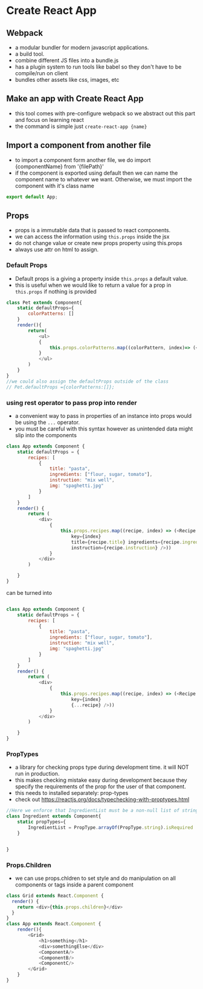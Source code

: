 # Create React App
## Webpack
- a modular bundler for modern javascript applications. 
- a build tool. 
- combine different JS files into a bundle.js
- has a plugin system to run tools like babel so they don't have to be compile/run on client
- bundles other assets like css, images, etc


## Make an app with Create React App
- this tool comes with pre-configure webpack so we abstract out this part and focus on learning react
- the command is simple just `create-react-app {name}` 

## Import a component from another file
- to import a component form another file, we do import {componentName} from '{filePath}'
- if the component is exported using default then we can name the component name to whatever we want. Otherwise, we must import the component with it's class name
```javascript
export default App;
```

## Props
- props is a immutable data that is passed to react components. 
- we can access the information using `this.props` inside the jsx
- do not change value or create new props property using this.props
- always use attr on html to assign.
### Default Props
- Default props is a giving a property inside `this.props` a default value. 
- this is useful when we would like to return a value for a prop in `this.props` if nothing is provided
```javascript
class Pet extends Component{
    static defaultProps={
        colorPatterns: []
    }
    render(){
        return(
            <ul>
            {
                this.props.colorPatterns.map((colorPattern, index)=> (<li key={index}>{colorPattern}</li>))
            }
            </ul>
        )
    }
}
//we could also assign the defaultProps outside of the class
// Pet.defaultProps ={colorPatterns:[]};
```
### using rest operator to pass prop into render
- a convenient way to pass in properties of an instance into props would be using the `...` operator.
- you must be careful with this syntax however as unintended data might slip into the components
```javascript
class App extends Component {
    static defaultProps = {
        recipes: [
            {
                title: "pasta",
                ingredients: ["flour, sugar, tomato"],
                instruction: "mix well",
                img: "spaghetti.jpg"
            }
        ]
    }
    render() {
        return (
            <div>
                {
                    this.props.recipes.map((recipe, index) => (<Recipe
                        key={index}
                        title={recipe.title} ingredients={recipe.ingredients}
                        instruction={recipe.instruction} />))
                }
            </div>
        )

    }
}

```
can be turned into 
```javascript 

class App extends Component {
    static defaultProps = {
        recipes: [
            {
                title: "pasta",
                ingredients: ["flour, sugar, tomato"],
                instruction: "mix well",
                img: "spaghetti.jpg"
            }
        ]
    }
    render() {
        return (
            <div>
                {
                    this.props.recipes.map((recipe, index) => (<Recipe
                        key={index}
                        {...recipe} />))
                }
            </div>
        )

    }
}
```

### PropTypes
- a library for checking props type during development time. it will NOT run in production.
- this makes checking mistake easy during development because they specify the requirements of the prop for the user of that component.
- this needs to installed separately: prop-types
- check out https://reactjs.org/docs/typechecking-with-proptypes.html

```javascript
//Here we enforce that IngredientList must be a non-null list of string
class Ingredient extends Component{
    static propTypes={
        IngredientList = PropType.arrayOf(PropType.string).isRequired
    }


}

```

### Props.Children
- we can use props.chldren to set style and do manipulation on all components or tags inside a parent component 

```javascript
class Grid extends React.Component {
  render() {
    return <div>{this.props.children}</div>
  }
}
class App extends React.Component {
    render(){
        <Grid>
            <h1>something</h1>
            <div>somethingElse</div>
            <ComponentA/>
            <ComponentB/>
            <ComponentC/>
        </Grid>
    }
}

```